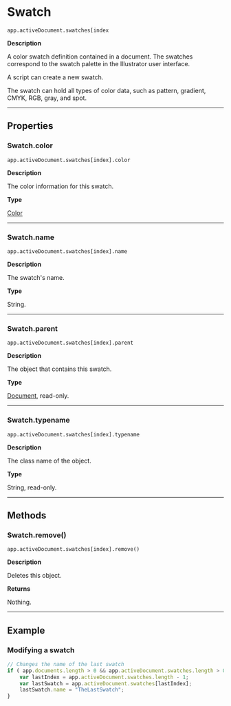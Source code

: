 # Swatch

`app.activeDocument.swatches[index`

**Description**

A color swatch definition contained in a document. The swatches correspond to the swatch palette in the Illustrator user interface.

A script can create a new swatch.

The swatch can hold all types of color data, such as pattern, gradient, CMYK, RGB, gray, and spot.

---

## Properties

### Swatch.color

`app.activeDocument.swatches[index].color`

**Description**

The color information for this swatch.

**Type**

[Color](./Color.md)

---

### Swatch.name

`app.activeDocument.swatches[index].name`

**Description**

The swatch's name.

**Type**

String.

---

### Swatch.parent

`app.activeDocument.swatches[index].parent`

**Description**

The object that contains this swatch.

**Type**

[Document](./Document.md), read-only.

---

### Swatch.typename

`app.activeDocument.swatches[index].typename`

**Description**

The class name of the object.

**Type**

String, read-only.

---

## Methods

### Swatch.remove()

`app.activeDocument.swatches[index].remove()`

**Description**

Deletes this object.

**Returns**

Nothing.

---

## Example

### Modifying a swatch

```javascript
// Changes the name of the last swatch
if ( app.documents.length > 0 && app.activeDocument.swatches.length > 0 ) {
    var lastIndex = app.activeDocument.swatches.length - 1;
    var lastSwatch = app.activeDocument.swatches[lastIndex];
    lastSwatch.name = "TheLastSwatch";
}
```
